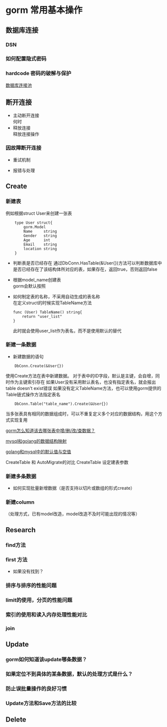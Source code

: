 # gorm 常用基本操作

## 数据库连接
### DSN

### 如何配置隐式密码

### hardcode 密码的破解与保护


[数据库连接池](./gorm中的数据库连接池)

## 断开连接
+ 主动断开连接  
    何时
+ 释放连接  
    释放连接操作


### 因故障断开连接
+ 重试机制  

+ 报错与处理


## Create
### 新建表
例如根据struct User来创建一张表
```
    type User struct{
        gorm.Model
        Name     string
	    Gender   string
	    Age      int
	    Email    string
	    location string
    }
```
+ 判断表是否已经存在
    通过DbConn.HasTable(&User{})方法可以判断数据库中是否已经存在了该结构体所对应的表，如果存在，返回true，否则返回false
  

+ 根据model_name创建表  
    gorm会默认按照

+ 如何制定表的名称，不采用自动生成的表名称  
    在定义struct的时候实现TableName方法
    ```
    func (User) TableName() string{
        return "user_list"
    }
    ```
    此时就会使用user_list作为表名，而不是使用默认的替代

### 新建一条数据
+ 新建数据的语句  
```
    DbConn.Create(&User{})
```
使用Create方法在表中新建数据。
对于表中的ID字段，默认是主键，会自增，同时作为主键索引存在
如果User没有采用默认表名，也没有指定表名，就会报出table doesn't exist错误
如果没有定义TableName方法，也可以使用gorm提供的Table链式操作方法指定表名
```
    DbConn.Table("table_name").Create(&User{})
```
当多张表具有相同的数据组成时，可以不重复定义多个对应的数据结构，用这个方式实现复用


[gorm怎么知道该去哪张表中增/删/改/查数据？](./gorm如何知道寻找哪张表)  

[mysql和golang的数据结构映射](./mysql和golang的数据结构映射)  

[golang和mysql中的默认值与空值](./golang和mysql中的默认值与空值)


CreateTable 和 AutoMigrate的对比
CreateTable 设定建表参数

### 新建多条数据
+ 如何实现批量新增数据（是否支持以切片或数组的形式create）



### 新建column
（处理方式，已有model改造，model改造不及时可能出现的情况等）

## Research
### find方法


### first 方法
+ 如果没有找到？

### 排序与排序的性能问题

### limit的使用，分页的性能问题

### 索引的使用和读入内存处理性能对比

### join

## Update
### gorm如何知道该update哪条数据？

### 如果定位不到具体的某条数据，默认的处理方式是什么？

### 防止误批量操作的良好习惯

### Update方法和Save方法的比较




## Delete




